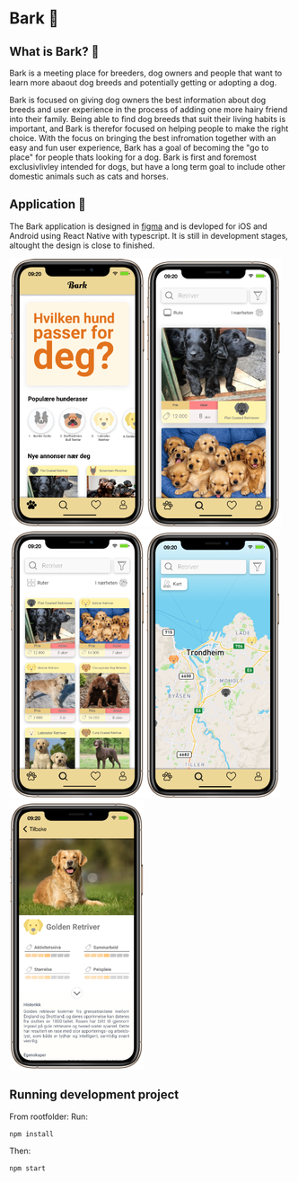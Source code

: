 # Bark 🐶

## What is Bark? 🤔
Bark is a meeting place for breeders, dog owners and people that want to learn more abaout dog breeds and potentially getting or adopting a dog. 

Bark is focused on giving dog owners the best information about dog breeds and user experience in the process of adding one more hairy friend into their family. 
Being able to find dog breeds that suit their living habits is important, and Bark is therefor focused on helping people to make the right choice.
With the focus on bringing the best infromation together with an easy and fun user experience, Bark has a goal of becoming the "go to place" for people thats looking for a dog.
Bark is first and foremost exclusivlivley intended for dogs, but have a long term goal to include other domestic animals such as cats and horses.

## Application 🚀
The Bark application is designed in [figma](https://www.figma.com/proto/tMuY4Iib45vr69MZ21U5Zi/Bark?page-id=0%3A1&node-id=7%3A4&viewport=241%2C48%2C0.27&scaling=scale-down&starting-point-node-id=7%3A4&show-proto-sidebar=1) 
and is devloped for iOS and Android using React Native with typescript. It is still in development stages, altought the design is close to finished. 

<img height="480px" src="./assets/illustration/picture1.png"><img height="480px" src="./assets/illustration/picture2.png"><img height="480px" src="./assets/illustration/picture3.png"><img height="480px" src="./assets/illustration/picture4.png"><img height="480px" src="./assets/illustration/picture5.png">
## Running development project
From rootfolder: 
Run:
```
npm install
```
Then:
```
npm start

